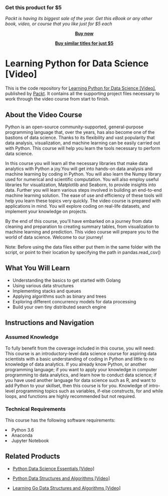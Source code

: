 
### Get this product for $5

<i>Packt is having its biggest sale of the year. Get this eBook or any other book, video, or course that you like just for $5 each</i>


<b><p align='center'>[Buy now](https://packt.link/9781785886928)</p></b>


<b><p align='center'>[Buy similar titles for just $5](https://subscription.packtpub.com/search)</p></b>


# Learning Python for Data Science [Video]
This is the code repository for [Learning Python for Data Science [Video]](https://www.packtpub.com/big-data-and-business-intelligence/learning-python-data-science-video?utm_source=github&utm_medium=repository&utm_campaign=9781785886928), published by [Packt](https://www.packtpub.com/?utm_source=github). It contains all the supporting project files necessary to work through the video course from start to finish.
## About the Video Course
Python is an open-source community-supported, general-purpose programming language that, over the years, has also become one of the bastions of data science. Thanks to its flexibility and vast popularity that data analysis, visualization, and machine learning can be easily carried out with Python. This course will help you learn the tools necessary to perform data science.

In this course you will learn all the necessary libraries that make data analytics with Python a joy.You will get into hands-on data analysis and machine learning by coding in Python. You will also learn the Numpy library used for numerical and scientific computation. You will also employ useful libraries for visualization, Matplotlib and Seaborn, to provide insights into data. Further you will learn various steps involved in building an end-to-end machine learning solution. The ease of use and efficiency of these tools will help you learn these topics very quickly. The video course is prepared with applications in mind. You will explore coding on real-life datasets, and implement your knowledge on projects.

By the end of this course, you'll have embarked on a journey from data cleaning and preparation to creating summary tables, from visualization to machine learning and prediction. This video course will prepare you to the world of data science. Welcome to our journey!

Note: Before using the data files either put them in the same folder with the script, or point to their location by specifying the path in pandas.read_csv()

<H2>What You Will Learn</H2>
<DIV class=book-info-will-learn-text>
<UL>
<LI>Understanding the basics to get started with Golang 
<LI>Using various data structures&nbsp; 
<LI>Implementing stacks and queues 
<LI>Applying algorithms such as binary and trees 
<LI>Exploring different concurrency models for data processing 
<LI>Build your own tiny distributed search engine</LI></UL></DIV>

## Instructions and Navigation
### Assumed Knowledge
To fully benefit from the coverage included in this course, you will need:<br/>
This course is an introductory-level data science course for aspiring data scientists with a basic understanding of coding in Python and little to no knowledge of data analytics. If you already know Python, or another programming language; if you want to apply your knowledge in computer programming to data analytics, and learn how to conduct data science; if you have used another language for data science such as R, and want to add Python to your skillset, then this course is for you. Knowledge of intro-level programming topics such as variables, if-else constructs, for and while loops, and functions are highly recommended but not required.	
### Technical Requirements
This course has the following software requirements:<br/>
<LI>Python 3.6
<LI>Anaconda
<LI>Jupyter Notebook


## Related Products
* [Python Data Science Essentials [Video]](https://www.packtpub.com/big-data-and-business-intelligence/python-data-science-essentials-video?utm_source=github&utm_medium=repository&utm_campaign=9781789538526)

* [Python Data Structures and Algorithms [Video]](https://www.packtpub.com/application-development/python-data-structures-and-algorithms-video?utm_source=github&utm_medium=repository&utm_campaign=9781788622066)

* [Learning Go Data Structures and Algorithms [Video]](https://www.packtpub.com/application-development/learning-go-data-structures-and-algorithms-video?utm_source=github&utm_medium=repository&utm_campaign=9781788392563)

